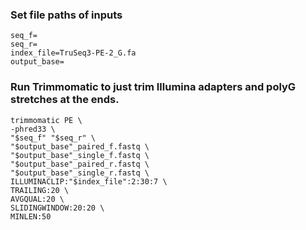 ### Set file paths of inputs
```
seq_f=
seq_r=
index_file=TruSeq3-PE-2_G.fa
output_base=
```

### Run Trimmomatic to just trim Illumina adapters and polyG stretches at the ends.
```
trimmomatic PE \
-phred33 \
"$seq_f" "$seq_r" \
"$output_base"_paired_f.fastq \
"$output_base"_single_f.fastq \
"$output_base"_paired_r.fastq \
"$output_base"_single_r.fastq \
ILLUMINACLIP:"$index_file":2:30:7 \
TRAILING:20 \
AVGQUAL:20 \
SLIDINGWINDOW:20:20 \
MINLEN:50

```

